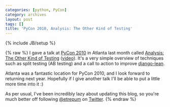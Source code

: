 ```yaml
---
categories: [python, PyCon]
category: archives
layout: post
tags: []
title: 'PyCon 2010, Analysis: The Other Kind of Testing'
---
```

{% include JB/setup %}

{% raw %}
I gave a talk at [PyCon 2010](http://us.pycon.org/2010/conference/) in Atlanta last month called [Analysis: The Other Kind of Testing](http://bitbucket.org/etrepum/analysis_pycon_2010/) ([video](http://blip.tv/file/3321657)). It's a very simple overview of techniques such as split testing (AB testing) and a call to action to improve [django-lean](http://bitbucket.org/akoha/django-lean/).

Atlanta was a fantastic location for PyCon 2010, and I look forward to returning next year. Hopefully if I give another talk I'll be able to put a little more time into it :)

As per usual, I've been incredibly lazy about updating this blog, so you're much better off following [@etrepum](http://twitter.com/etrepum) on [Twitter](http://twitter.com/etrepum).
{% endraw %}
